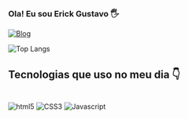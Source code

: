 ### Ola! Eu sou Erick Gustavo 🖐️

[![Blog](https://img.shields.io/badge/Instagram-E4405F?style=for-the-badge&logo=instagram&logoColor=white)](https://www.instagram.com/nkz.erick?igsh=ZTgwbzIxODQ0cTJw&utm_source=qr)


![Top Langs](https://github-readme-stats.vercel.app/api/top-langs/?username=anuraghazra&hide_progress=true)
## Tecnologias que uso no meu dia 👇

<div style="display: inline_block"><br/>
    <img align="center" alt="html5" src="https://img.shields.io/badge/HTML5-E34F26?style=for-the-badge&logo=html5&logoColor=white" />
    <img align="center" alt="CSS3" src="https://img.shields.io/badge/CSS3-1572B6?style=for-the-badge&logo=css3&logoColor=white" />
    <img align="center" alt="Javascript" src="https://img.shields.io/badge/JavaScript-323330?style=for-the-badge&logo=javascript&logoColor=F7DF1E" />
</div>


